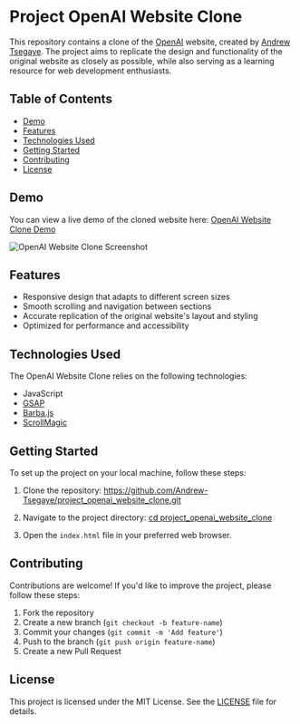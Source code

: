 # Project OpenAI Website Clone

This repository contains a clone of the [OpenAI](https://openai.com) website, created by [Andrew Tsegaye](https://github.com/Andrew-Tsegaye). The project aims to replicate the design and functionality of the original website as closely as possible, while also serving as a learning resource for web development enthusiasts.

## Table of Contents

- [Demo](#demo)
- [Features](#features)
- [Technologies Used](#technologies-used)
- [Getting Started](#getting-started)
- [Contributing](#contributing)
- [License](#license)

## Demo

You can view a live demo of the cloned website here: [OpenAI Website Clone Demo](https://your-deployment-url.example.com)

![OpenAI Website Clone Screenshot](https://i.imgur.com/CUstJ7h.png)

## Features

- Responsive design that adapts to different screen sizes
- Smooth scrolling and navigation between sections
- Accurate replication of the original website's layout and styling
- Optimized for performance and accessibility

## Technologies Used

The OpenAI Website Clone relies on the following technologies:

- JavaScript
- [GSAP](https://greensock.com/gsap/)
- [Barba.js](https://barba.js.org)
- [ScrollMagic](https://scrollmagic.io)

## Getting Started

To set up the project on your local machine, follow these steps:

1. Clone the repository: https://github.com/Andrew-Tsegaye/project_openai_website_clone.git

2. Navigate to the project directory: [cd project_openai_website_clone](./client)

3. Open the `index.html` file in your preferred web browser.

## Contributing

Contributions are welcome! If you'd like to improve the project, please follow these steps:

1. Fork the repository
2. Create a new branch (`git checkout -b feature-name`)
3. Commit your changes (`git commit -m 'Add feature'`)
4. Push to the branch (`git push origin feature-name`)
5. Create a new Pull Request

## License

This project is licensed under the MIT License. See the [LICENSE](./LICENSE) file for details.


